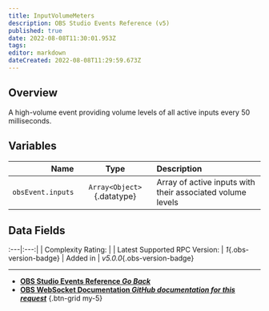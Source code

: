 ```yaml
---
title: InputVolumeMeters
description: OBS Studio Events Reference (v5)
published: true
date: 2022-08-08T11:30:01.953Z
tags: 
editor: markdown
dateCreated: 2022-08-08T11:29:59.673Z
---
```


## Overview
A high-volume event providing volume levels of all active inputs every 50 milliseconds.

## Variables
Name | Type | Description | 
----:|:----:|:------------|
`obsEvent.inputs` | `Array<Object>`{.datatype} | Array of active inputs with their associated volume levels

## Data Fields
:---|:---:|
| Complexity Rating: | <span class="stars stars--4"></span>
| Latest Supported RPC Version: | *1*{.obs-version-badge}
| Added in | *v5.0.0*{.obs-version-badge}

---

- [<i class="mdi mdi-chevron-left"></i>**OBS Studio Events Reference *Go Back***](/en/Broadcasters/OBS/Events)
- [<i class="mdi mdi-github"></i> **OBS WebSocket Documentation *GitHub documentation for this request***](https://github.com/obsproject/obs-websocket/blob/master/docs/generated/protocol.md#inputvolumemeters)
{.btn-grid my-5}